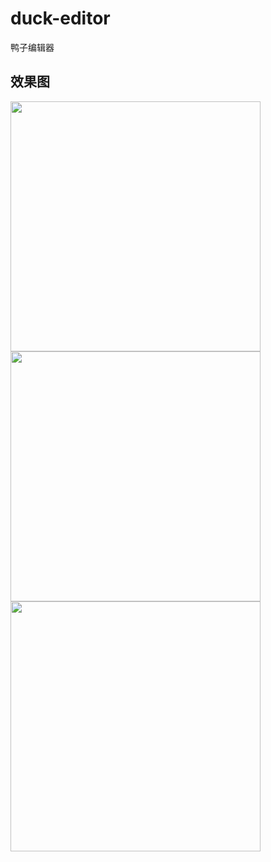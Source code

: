 # duck-editor
鸭子编辑器

## 效果图

<img src="https://raw.githubusercontent.com/evilbinary/duck-editor/master/data/screenshot/demo1.jpg" width="400px" /><img src="https://raw.githubusercontent.com/evilbinary/duck-editor/master/data/screenshot/demo.png" width="400px" />
<img src="https://raw.githubusercontent.com/evilbinary/duck-editor/master/data/screenshot/demo3.jpg" width="400px" />
